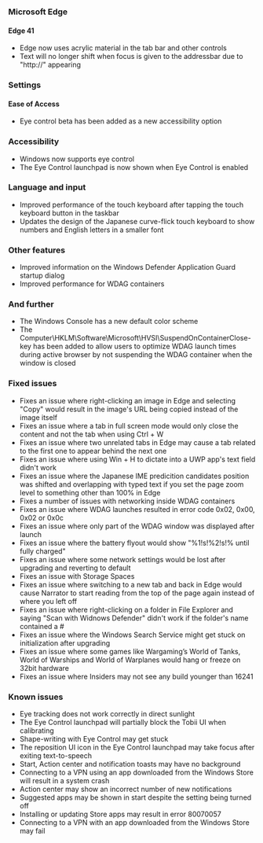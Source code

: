 ### Microsoft Edge
#### Edge 41
- Edge now uses acrylic material in the tab bar and other controls
- Text will no longer shift when focus is given to the addressbar due to "http://" appearing

### Settings
#### Ease of Access
- Eye control beta has been added as a new accessibility option

### Accessibility
- Windows now supports eye control
- The Eye Control launchpad is now shown when Eye Control is enabled

### Language and input
- Improved performance of the touch keyboard after tapping the touch keyboard button in the taskbar
- Updates the design of the Japanese curve-flick touch keyboard to show numbers and English letters in a smaller font

### Other features
- Improved information on the Windows Defender Application Guard startup dialog
- Improved performance for WDAG containers

### And further
- The Windows Console has a new default color scheme
- The Computer\HKLM\Software\Microsoft\HVSI\SuspendOnContainerClose-key has been added to allow users to optimize WDAG launch times during active browser by not suspending the WDAG container when the window is closed

### Fixed issues
- Fixes an issue where right-clicking an image in Edge and selecting "Copy" would result in the image's URL being copied instead of the image itself
- Fixes an issue where a tab in full screen mode would only close the content and not the tab when using Ctrl + W
- Fixes an issue where two unrelated tabs in Edge may cause a tab related to the first one to appear behind the next one
- Fixes an issue where using Win + H to dictate into a UWP app's text field didn't work
- Fixes an issue where the Japanese IME predicition candidates position was shifted and overlapping with typed text if you set the page zoom level to something other than 100% in Edge
- Fixes a number of issues with networking inside WDAG containers
- Fixes an issue where WDAG launches resulted in error code 0x02, 0x00, 0x02 or 0x0c
- Fixes an issue where only part of the WDAG window was displayed after launch
- Fixes an issue where the battery flyout would show "%1!s!%2!s!% until fully charged"
- Fixes an issue where some network settings would be lost after upgrading and reverting to default
- Fixes an issue with Storage Spaces
- Fixes an issue where switching to a new tab and back in Edge would cause Narrator to start reading from the top of the page again instead of where you left off
- Fixes an issue where right-clicking on a folder in File Explorer and saying "Scan with Widnows Defender" didn't work if the folder's name contained a #
- Fixes an issue where the Windows Search Service might get stuck on initialization after upgrading
- Fixes an issue where some games like Wargaming’s World of Tanks, World of Warships and World of Warplanes would hang or freeze on 32bit hardware
- Fixes an issue where Insiders may not see any build younger than 16241

### Known issues
- Eye tracking does not work correctly in direct sunlight
- The Eye Control launchpad will partially block the Tobii UI when calibrating
- Shape-writing with Eye Control may get stuck
- The reposition UI icon in the Eye Control launchpad may take focus after exiting text-to-speech
- Start, Action center and notification toasts may have no background
- Connecting to a VPN using an app downloaded from the Windows Store will result in a system crash
- Action center may show an incorrect number of new notifications
- Suggested apps may be shown in start despite the setting being turned off
- Installing or updating Store apps may result in error 80070057
- Connecting to a VPN with an app downloaded from the Windows Store may fail